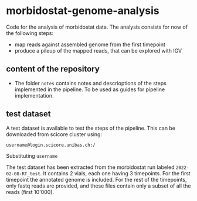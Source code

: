 # morbidostat-genome-analysis

Code for the analysis of morbidostat data. The analysis consists for now of the following steps:

- map reads against assembled genome from the first timepoint
- produce a pileup of the mapped reads, that can be explored with IGV

## content of the repository

- The folder `notes` contains notes and descrioptions of the steps implemented in the pipeline. To be used as guides for pipeline implementation.

## test dataset

A test dataset is available to test the steps of the pipeline. This can be downloaded from scicore cluster using:
```
username@login.scicore.unibas.ch:/
```
Substituting `username`

The test dataset has been extracted from the morbidostat run labeled `2022-02-08-RT_test`. It contains 2 vials, each one having 3 timepoints. For the first timepoint the annotated genome is included. For the rest of the timepoints, only fastq reads are provided, and these files contain only a subset of all the reads (first 10'000).